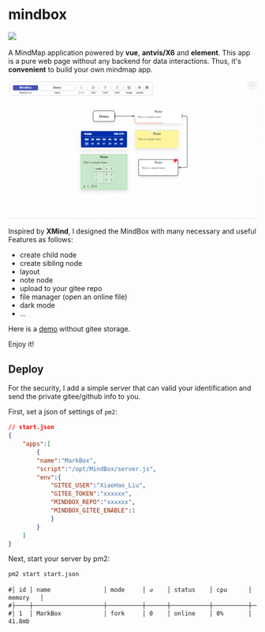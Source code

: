 
# mindbox 
![](public/ic_launcher.png)

A MindMap application powered by **vue**, **antvis/X6** and **element**. This app is a pure web page without any backend for data interactions. Thus, it's **convenient** to build your own mindmap app.

![](./pic_2.png)

Inspired by **XMind**, I designed the MindBox with many necessary and useful Features as follows:

- create child node
- create sibling node
- layout 
- note node
- upload to your gitee repo
- file manager (open an online file)
- dark mode
- ...

Here is a [demo](http://wykxldz.gitee.io/mindbox/?u=WYKXLDZ&r=MindBoxCollection&s=3746793b39d93d69f05aaac9ac39035ec3ae5544&n=Demo.mb) without gitee storage.

Enjoy it!

## Deploy
For the security, I add a simple server that can valid your identification and send the private gitee/github info to you.

First, set a json of settings of `pm2`:
```json
// start.json
{
	"apps":[
		{
		"name":"MarkBox",
		"script":"/opt/MindBox/server.js", 
		"env":{
			"GITEE_USER":"XiaoHao_Liu", 
			"GITEE_TOKEN":"xxxxxx", 
			"MINDBOX_REPO":"xxxxxx", 
			"MINDBOX_GITEE_ENABLE":1 
			}
		}
	]
}
```
Next, start your server by pm2:
```shell
pm2 start start.json

#│ id │ name               │ mode     │ ↺    │ status    │ cpu      │ memory   │
#├────┼────────────────────┼──────────┼──────┼───────────┼──────────┼──────────┤
#│ 1  │ MarkBox            │ fork     │ 0    │ online    │ 0%       │ 41.8mb
```

